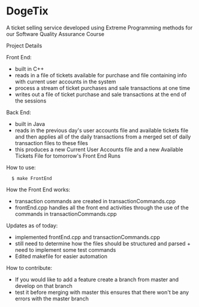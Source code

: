 DogeTix
=========

A ticket selling service developed using Extreme Programming methods for our Software Quality Assurance Course

Project Details

Front End:
- built in C++
- reads in a file of tickets available for purchase and file containing info with current user accounts in the system
- process a stream of ticket purchases and sale transactions at one time
- writes out a file of ticket purchase and sale transactions at the end of the sessions

Back End:
- built in Java
- reads in the previous day's user accounts file and available tickets file and then applies all of the daily transactions from a merged set of daily transaction files to these files
- this produces a new Current User Accounts file and a new Available Tickets File for tomorrow's Front End Runs

How to use:

      $ make FrontEnd

How the Front End works:
- transaction commands are created in transactionCommands.cpp
- frontEnd.cpp handles all the front end activities through the use of the commands in transactionCommands.cpp

Updates as of today:
- implemented frontEnd.cpp and transactionCommands.cpp
- still need to determine how the files should be structured and parsed + need to implement some test commands
- Edited makefile for easier automation

How to contribute:
- If you would like to add a feature create a branch from master and develop on that branch
- test it before merging with master this ensures that there won't be any errors with the master branch
     

